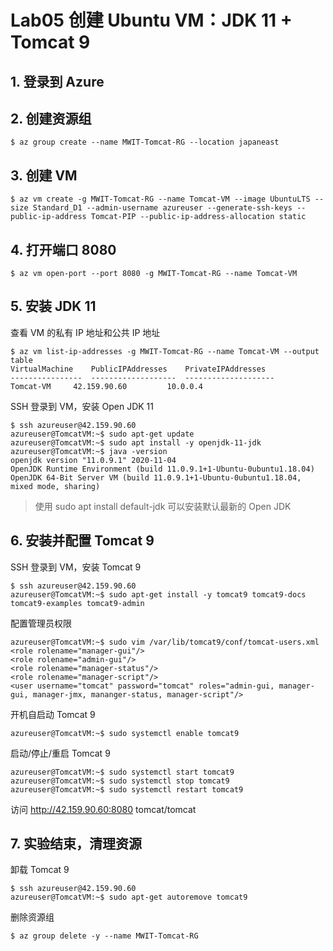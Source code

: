 # Lab05 创建 Ubuntu VM：JDK 11 + Tomcat 9

## 1. 登录到 Azure

## 2. 创建资源组
```console
$ az group create --name MWIT-Tomcat-RG --location japaneast
```

## 3. 创建 VM
```console
$ az vm create -g MWIT-Tomcat-RG --name Tomcat-VM --image UbuntuLTS --size Standard_D1 --admin-username azureuser --generate-ssh-keys --public-ip-address Tomcat-PIP --public-ip-address-allocation static
```

## 4. 打开端口 8080
```console
$ az vm open-port --port 8080 -g MWIT-Tomcat-RG --name Tomcat-VM
```

## 5. 安装 JDK 11
查看 VM 的私有 IP 地址和公共 IP 地址
```console
$ az vm list-ip-addresses -g MWIT-Tomcat-RG --name Tomcat-VM --output table
VirtualMachine    PublicIPAddresses    PrivateIPAddresses
----------------  -------------------  --------------------
Tomcat-VM     42.159.90.60         10.0.0.4
```

SSH 登录到 VM，安装 Open JDK 11
```console
$ ssh azureuser@42.159.90.60
azureuser@TomcatVM:~$ sudo apt-get update
azureuser@TomcatVM:~$ sudo apt install -y openjdk-11-jdk
azureuser@TomcatVM:~$ java -version
openjdk version "11.0.9.1" 2020-11-04
OpenJDK Runtime Environment (build 11.0.9.1+1-Ubuntu-0ubuntu1.18.04)
OpenJDK 64-Bit Server VM (build 11.0.9.1+1-Ubuntu-0ubuntu1.18.04, mixed mode, sharing)
```
> 使用 sudo apt install default-jdk 可以安装默认最新的 Open JDK

## 6. 安装并配置 Tomcat 9

SSH 登录到 VM，安装 Tomcat 9
```console
$ ssh azureuser@42.159.90.60
azureuser@TomcatVM:~$ sudo apt-get install -y tomcat9 tomcat9-docs tomcat9-examples tomcat9-admin
```
配置管理员权限
```console
azureuser@TomcatVM:~$ sudo vim /var/lib/tomcat9/conf/tomcat-users.xml
<role rolename="manager-gui"/>
<role rolename="admin-gui"/>
<role rolename="manager-status"/>
<role rolename="manager-script"/>
<user username="tomcat" password="tomcat" roles="admin-gui, manager-gui, manager-jmx, mananger-status, manager-script"/>
```

开机自启动 Tomcat 9
```console
azureuser@TomcatVM:~$ sudo systemctl enable tomcat9
```

启动/停止/重启 Tomcat 9
```console
azureuser@TomcatVM:~$ sudo systemctl start tomcat9 
azureuser@TomcatVM:~$ sudo systemctl stop tomcat9
azureuser@TomcatVM:~$ sudo systemctl restart tomcat9
```

访问 http://42.159.90.60:8080 tomcat/tomcat

## 7. 实验结束，清理资源
卸载 Tomcat 9
```console
$ ssh azureuser@42.159.90.60
azureuser@TomcatVM:~$ sudo apt-get autoremove tomcat9
```

删除资源组
```console
$ az group delete -y --name MWIT-Tomcat-RG 
```
